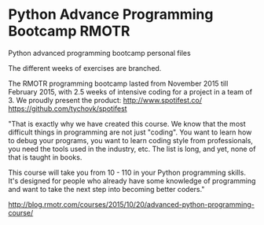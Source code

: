 # Python Advance Programming Bootcamp RMOTR
Python advanced programming bootcamp personal files

The different weeks of exercises are branched.

The RMOTR programming bootcamp lasted from November 2015 till February 2015, with 2.5 weeks of intensive coding for a project in a team of 3. We proudly present the product: 
http://www.spotifest.co/
https://github.com/tychovk/spotifest



"That is exactly why we have created this course. We know that the most difficult things in programming are not just "coding". You want to learn how to debug your programs, you want to learn coding style from professionals, you need the tools used in the industry, etc. The list is long, and yet, none of that is taught in books.

This course will take you from 10 - 110 in your Python programming skills. It's designed for people who already have some knowledge of programming and want to take the next step into becoming better coders."

http://blog.rmotr.com/courses/2015/10/20/advanced-python-programming-course/
